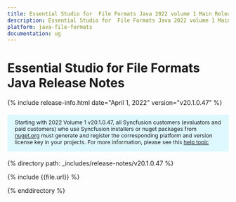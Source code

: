 ```yaml
---
title: Essential Studio for  File Formats Java 2022 volume 1 Main Release Notes  
description: Essential Studio for  File Formats Java 2022 volume 1 Main Release Notes 
platform: java-file-formats
documentation: ug
---
```


# Essential Studio for  File Formats Java Release Notes  

{% include release-info.html date="April 1, 2022"  version="v20.1.0.47" %} 

<style>
#license {
    font-size: .88em!important;
margin-top: 1.5em;     margin-bottom: 1.5em;
    background-color: #def8ff;
    padding: 10px 17px 14px;
}
</style>


<div id="license">
Starting with 2022 Volume 1 v20.1.0.47, all Syncfusion customers (evaluators and paid customers) who use Syncfusion installers or nuget packages from <a href="https://www.nuget.org/packages?q=Syncfusion">nuget.org</a> must generate and register the corresponding platform and version license key in your projects.
For more information, please see this <a href="https://help.syncfusion.com/common/essential-studio/licensing/license-key">help topic</a>
</div>

{% directory path: _includes/release-notes/v20.1.0.47 %}

{% include {{file.url}} %}

{% enddirectory %}